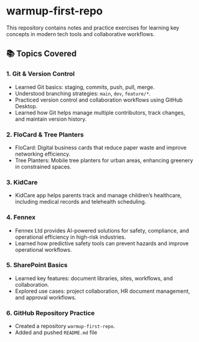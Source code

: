 # warmup-first-repo

This repository contains notes and practice exercises for learning key concepts in modern tech tools and collaborative workflows.

## 📚 Topics Covered

### 1. Git & Version Control
- Learned Git basics: staging, commits, push, pull, merge.
- Understood branching strategies: `main`, `dev`, `feature/*`.
- Practiced version control and collaboration workflows using GitHub Desktop.
- Learned how Git helps manage multiple contributors, track changes, and maintain version history.

### 2. FloCard & Tree Planters
- FloCard: Digital business cards that reduce paper waste and improve networking efficiency.
- Tree Planters: Mobile tree planters for urban areas, enhancing greenery in constrained spaces.

### 3. KidCare
- KidCare app helps parents track and manage children’s healthcare, including medical records and telehealth scheduling.

### 4. Fennex
- Fennex Ltd provides AI-powered solutions for safety, compliance, and operational efficiency in high-risk industries.
- Learned how predictive safety tools can prevent hazards and improve operational workflows.

### 5. SharePoint Basics
- Learned key features: document libraries, sites, workflows, and collaboration.
- Explored use cases: project collaboration, HR document management, and approval workflows.

### 6. GitHub Repository Practice
- Created a repository `warmup-first-repo`.
- Added and pushed `README.md` file
